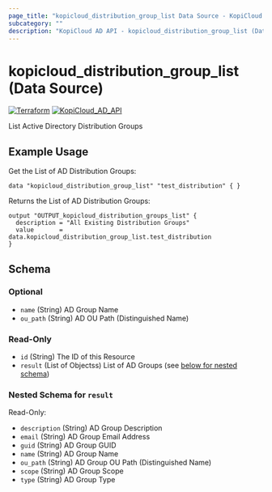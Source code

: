 ```yaml
---
page_title: "kopicloud_distribution_group_list Data Source - KopiCloud AD Provider"
subcategory: ""
description: "KopiCloud AD API - kopicloud_distribution_group_list (Data Source)"
---
```


# kopicloud_distribution_group_list (Data Source)
[![Terraform](https://img.shields.io/badge/terraform-v1.3+-blue.svg)](https://www.terraform.io/downloads.html) 
[![KopiCloud_AD_API](https://img.shields.io/badge/kopiCloud_ad-v1.0+-blueviolet.svg)](https://www.kopicloud-ad-api.com)

List Active Directory Distribution Groups

## Example Usage

Get the List of AD Distribution Groups:
```
data "kopicloud_distribution_group_list" "test_distribution" { }
```

Returns the List of AD Distribution Groups:
```
output "OUTPUT_kopicloud_distribution_groups_list" {
  description = "All Existing Distribution Groups"
  value       = data.kopicloud_distribution_group_list.test_distribution
}
```

## Schema

### Optional

- `name` (String) AD Group Name
- `ou_path` (String) AD OU Path (Distinguished Name)

### Read-Only

- `id` (String) The ID of this Resource
- `result` (List of Objectss) List of AD Groups (see [below for nested schema](#nestedatt--result))

<a id="nestedatt--result"></a>
### Nested Schema for `result`

Read-Only:

- `description` (String) AD Group Description
- `email` (String) AD Group Email Address
- `guid` (String) AD Group GUID
- `name` (String) AD Group Name
- `ou_path` (String) AD Group OU Path (Distinguished Name)
- `scope` (String) AD Group Scope
- `type` (String) AD Group Type 
